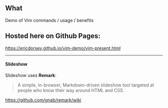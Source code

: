 ## What
Demo of Vim commands / usage / benefits

## Hosted here on Github Pages:  
https://ericdorsey.github.io/vim-demo/vim-present.html

___
#### Slideshow
Slideshow uses **Remark**:   
> A simple, in-browser, Markdown-driven slideshow tool targeted at people who know their way around HTML and CSS.

https://github.com/gnab/remark/wiki  
